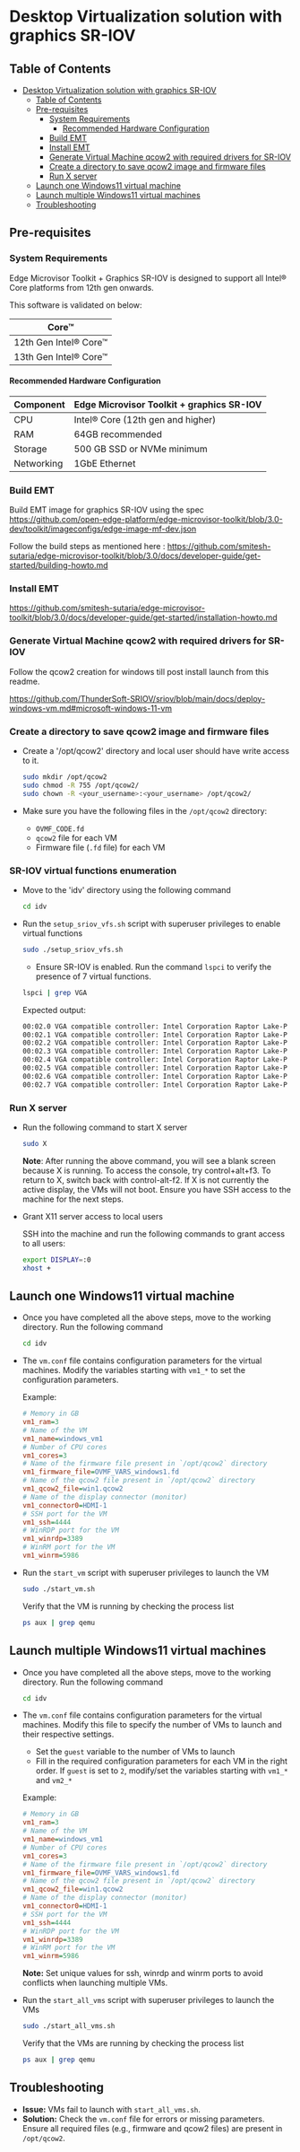# Desktop Virtualization solution with graphics SR-IOV

## Table of Contents
- [Desktop Virtualization solution with graphics SR-IOV](#desktop-virtualization-solution-with-graphics-sr-iov)
  - [Table of Contents](#table-of-contents)
  - [Pre-requisites](#pre-requisites)
    - [System Requirements](#system-requirements)
      - [Recommended Hardware Configuration](#recommended-hardware-configuration)
    - [Build EMT](#build-emt)
    - [Install EMT](#install-emt)
    - [Generate Virtual Machine qcow2 with required drivers for SR-IOV](#generate-virtual-machine-qcow2-with-required-drivers-for-sr-iov)
    - [Create a directory to save qcow2 image and firmware files](#create-a-directory-to-save-qcow2-image-and-firmware-files)
    - [Run X server](#run-x-server)
  - [Launch one Windows11 virtual machine](#launch-one-windows11-virtual-machine)
  - [Launch multiple Windows11 virtual machines](#launch-multiple-windows11-virtual-machines)
  - [Troubleshooting](#troubleshooting)

## Pre-requisites

### System Requirements

Edge Microvisor Toolkit + Graphics SR-IOV is designed to support all Intel® Core platforms from 12th gen onwards.

This software is validated on below:

|         Core™         |
| ----------------------|
| 12th Gen Intel® Core™ |
| 13th Gen Intel® Core™ |

#### Recommended Hardware Configuration

| Component    | Edge Microvisor Toolkit + graphics SR-IOV|
|--------------|-----------------------------------|
| CPU          | Intel® Core (12th gen and higher) |
| RAM          | 64GB recommended                  |
| Storage      | 500 GB SSD or NVMe minimum        |
| Networking   | 1GbE Ethernet                     |


### Build EMT

Build EMT image for graphics SR-IOV using the spec https://github.com/open-edge-platform/edge-microvisor-toolkit/blob/3.0-dev/toolkit/imageconfigs/edge-image-mf-dev.json

Follow the build steps as mentioned here : https://github.com/smitesh-sutaria/edge-microvisor-toolkit/blob/3.0/docs/developer-guide/get-started/building-howto.md 

### Install EMT

https://github.com/smitesh-sutaria/edge-microvisor-toolkit/blob/3.0/docs/developer-guide/get-started/installation-howto.md

### Generate Virtual Machine qcow2 with required drivers for SR-IOV

Follow the qcow2 creation for windows till post install launch from this readme.

https://github.com/ThunderSoft-SRIOV/sriov/blob/main/docs/deploy-windows-vm.md#microsoft-windows-11-vm

### Create a directory to save qcow2 image and firmware files

- Create a '/opt/qcow2' directory and local user should have write access to it.

  ```bash
  sudo mkdir /opt/qcow2
  sudo chmod -R 755 /opt/qcow2/
  sudo chown -R <your_username>:<your_username> /opt/qcow2/

- Make sure you have the following files in the `/opt/qcow2` directory:
  - `OVMF_CODE.fd`
  - `qcow2` file for each VM
  - Firmware file (`.fd` file) for each VM

### SR-IOV virtual functions enumeration

- Move to the 'idv' directory using the following command
  
  ```bash
  cd idv
  ```

- Run the `setup_sriov_vfs.sh` script with superuser privileges to enable virtual functions
  
  ```bash
  sudo ./setup_sriov_vfs.sh
  ```
  
  - Ensure SR-IOV is enabled. Run the command `lspci` to verify the presence of 7 virtual functions. 

  ```bash
  lspci | grep VGA
  ```
  
  Expected output:

  ```bash
  00:02.0 VGA compatible controller: Intel Corporation Raptor Lake-P [Iris Xe Graphics] (rev 04)
  00:02.1 VGA compatible controller: Intel Corporation Raptor Lake-P [Iris Xe Graphics] (rev 04)
  00:02.2 VGA compatible controller: Intel Corporation Raptor Lake-P [Iris Xe Graphics] (rev 04)
  00:02.3 VGA compatible controller: Intel Corporation Raptor Lake-P [Iris Xe Graphics] (rev 04)
  00:02.4 VGA compatible controller: Intel Corporation Raptor Lake-P [Iris Xe Graphics] (rev 04)
  00:02.5 VGA compatible controller: Intel Corporation Raptor Lake-P [Iris Xe Graphics] (rev 04)
  00:02.6 VGA compatible controller: Intel Corporation Raptor Lake-P [Iris Xe Graphics] (rev 04)
  00:02.7 VGA compatible controller: Intel Corporation Raptor Lake-P [Iris Xe Graphics] (rev 04)
  ```

### Run X server

- Run the following command to start X server
  
  ```bash
  sudo X
  ```

  **Note**: After running the above command, you will see a blank screen because X is running. To access the console, try control+alt+f3. To return to X, switch back with control-alt-f2. If X is not currently the active display, the VMs will not boot. Ensure you have SSH access to the machine for the next steps.

- Grant X11 server access to local users

  SSH into the machine and run the following commands to grant access to all users:
  ```bash
  export DISPLAY=:0
  xhost +
  ```

## Launch one Windows11 virtual machine

- Once you have completed all the above steps, move to the working directory. Run the following command

  ```bash
  cd idv
  ```

- The `vm.conf` file contains configuration parameters for the virtual machines. Modify the variables starting with `vm1_*` to set the configuration parameters.

  Example:

  ```ini
  # Memory in GB
  vm1_ram=3
  # Name of the VM
  vm1_name=windows_vm1
  # Number of CPU cores
  vm1_cores=3
  # Name of the firmware file present in `/opt/qcow2` directory
  vm1_firmware_file=OVMF_VARS_windows1.fd
  # Name of the qcow2 file present in `/opt/qcow2` directory
  vm1_qcow2_file=win1.qcow2
  # Name of the display connector (monitor)
  vm1_connector0=HDMI-1
  # SSH port for the VM
  vm1_ssh=4444
  # WinRDP port for the VM
  vm1_winrdp=3389
  # WinRM port for the VM
  vm1_winrm=5986
  ```

- Run the `start_vm` script with superuser privileges to launch the VM
  
  ```bash
  sudo ./start_vm.sh
  ```

  Verify that the VM is running by checking the process list
  
  ```bash
  ps aux | grep qemu
  ```

## Launch multiple Windows11 virtual machines

- Once you have completed all the above steps, move to the working directory. Run the following command

  ```bash
  cd idv
  ```

- The `vm.conf` file contains configuration parameters for the virtual machines. Modify this file to specify the number of VMs to launch and their respective settings. 

  - Set the `guest` variable to the number of VMs to launch
  - Fill in the required configuration parameters for each VM in the right order. If `guest` is set to `2`, modify/set the variables starting with `vm1_*` and `vm2_*`

  Example:

  ```ini
  # Memory in GB
  vm1_ram=3
  # Name of the VM
  vm1_name=windows_vm1
  # Number of CPU cores
  vm1_cores=3
  # Name of the firmware file present in `/opt/qcow2` directory
  vm1_firmware_file=OVMF_VARS_windows1.fd
  # Name of the qcow2 file present in `/opt/qcow2` directory
  vm1_qcow2_file=win1.qcow2
  # Name of the display connector (monitor)
  vm1_connector0=HDMI-1
  # SSH port for the VM
  vm1_ssh=4444
  # WinRDP port for the VM
  vm1_winrdp=3389
  # WinRM port for the VM
  vm1_winrm=5986
  ```

  **Note:** Set unique values for ssh, winrdp and winrm ports to avoid conflicts when launching multiple VMs.

- Run the `start_all_vms` script with superuser privileges to launch the VMs
  
  ```bash
  sudo ./start_all_vms.sh
  ```

  Verify that the VMs are running by checking the process list
  
  ```bash
  ps aux | grep qemu
  ```

## Troubleshooting
  - **Issue:** VMs fail to launch with `start_all_vms.sh`.
  - **Solution:** Check the `vm.conf` file for errors or missing parameters. Ensure all required files (e.g., firmware and qcow2 files) are present in `/opt/qcow2`.

